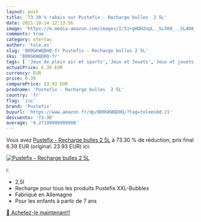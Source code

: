 ```yaml
---
layout: post
title: '73.30 % rabais sur Pustefix - Recharge bulles  2 5L'
date: 2021-10-14 12:13:56
image: 'https://m.media-amazon.com/images/I/51+gHQH2npL._SL500_._SL400_.jpg'
comments: true
category: ofertas
author: 'tole.es'
slug: 'B00GKWQDHQ-fr Pustefix - Recharge bulles 2 5L'
sku: 'B00GKWQDHQ-fr'
tags: [ 'Jeux de plein air et sports','Jeux et Jouets','Jeux et jouets','Produits pour le soufflage de bulles de savon','Solution pour le soufflage de bulles de savon','pustefix', ]
actualPrice: 6.39 EUR
currency: EUR
price: 6.39
comparePrice: 23.93 EUR
prodname: 'Pustefix - Recharge bulles  2 5L'
country: 'fr'
flag: '🇫🇷'
brand: 'Pustefix'
buyurl: 'https://www.amazon.fr/dp/B00GKWQDHQ/?tag=tolees0d-21'
descuento: '73.30'
average: '9.27199999999998'
---
```


Vous avez [Pustefix - Recharge bulles  2 5L](https://www.amazon.fr/dp/B00GKWQDHQ/?tag=tolees0d-21)  à  73.30 % de réduction, prix final  6.39 EUR (original: 23.93 EUR) ici:

[![Pustefix - Recharge bulles  2 5L](https://m.media-amazon.com/images/I/51+gHQH2npL._SL500_._SL400_.jpg)](https://www.amazon.fr/dp/B00GKWQDHQ/?tag=tolees0d-21)

ℹ️:

- 2,5l
- Recharge pour tous les produits Pustefix XXL-Bubbles
- Fabriqué en Allemagne
- Pour les enfants à partir de 7 ans

[🛒 Achetez-le maintenant!!](https://www.amazon.fr/dp/B00GKWQDHQ/?tag=tolees0d-21)
